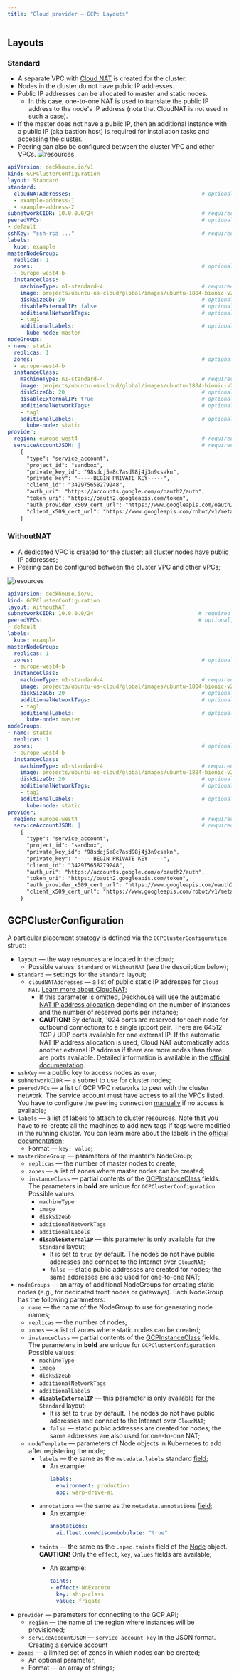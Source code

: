 ```yaml
---
title: "Cloud provider — GCP: Layouts"
---
```


## Layouts
### Standard
* A separate VPC with [Cloud NAT](https://cloud.google.com/nat/docs/overview) is created for the cluster.
* Nodes in the cluster do not have public IP addresses.
* Public IP addresses can be allocated to master and static nodes.
    * In this case, one-to-one NAT is used to translate the public IP address to the node's IP address (note that CloudNAT is not used in such a case).
* If the master does not have a public IP, then an additional instance with a public IP (aka bastion host) is required for installation tasks and accessing the cluster.
* Peering can also be configured between the cluster VPC and other VPCs.
![resources](https://docs.google.com/drawings/d/e/2PACX-1vR1oHqbXPJPYxUXwpkRGM6VPpZaNc8WoGH-N0Zqb9GexSc-NQDvsGiXe_Hc-Z1fMQWBRawuoy8FGENt/pub?w=989&amp;h=721)
<!--- Source: https://docs.google.com/drawings/d/1VTAoz6-65q7m99KA933e1phWImirxvb9-OLH9DRtWPE/edit --->

```yaml
apiVersion: deckhouse.io/v1
kind: GCPClusterConfiguration
layout: Standard
standard:
  cloudNATAddresses:                                         # optional, compute address names from this list are used as addresses for Cloud NAT
  - example-address-1
  - example-address-2
subnetworkCIDR: 10.0.0.0/24                                  # required
peeredVPCs:                                                  # optional, list of GCP VPC Networks with which Kubernetes VPC Network will be peered
- default
sshKey: "ssh-rsa ..."                                        # required
labels:
  kube: example
masterNodeGroup:
  replicas: 1
  zones:                                                     # optional
  - europe-west4-b
  instanceClass:
    machineType: n1-standard-4                               # required
    image: projects/ubuntu-os-cloud/global/images/ubuntu-1804-bionic-v20190911    # required
    diskSizeGb: 20                                           # optional, local disk is used if not specified
    disableExternalIP: false                                 # optional, by default master has externalIP
    additionalNetworkTags:                                   # optional
    - tag1
    additionalLabels:                                        # optional
      kube-node: master
nodeGroups:
- name: static
  replicas: 1
  zones:                                                     # optional
  - europe-west4-b
  instanceClass:
    machineType: n1-standard-4                               # required
    image: projects/ubuntu-os-cloud/global/images/ubuntu-1804-bionic-v20190911    # required
    diskSizeGb: 20                                           # optional, local disk is used if not specified
    disableExternalIP: true                                  # optional, by default nodes do not have externalIP
    additionalNetworkTags:                                   # optional
    - tag1
    additionalLabels:                                        # optional
      kube-node: static
provider:
  region: europe-west4                                       # required
  serviceAccountJSON: |                                      # required
    {
      "type": "service_account",
      "project_id": "sandbox",
      "private_key_id": "98sdcj5e8c7asd98j4j3n9csakn",
      "private_key": "-----BEGIN PRIVATE KEY-----",
      "client_id": "342975658279248",
      "auth_uri": "https://accounts.google.com/o/oauth2/auth",
      "token_uri": "https://oauth2.googleapis.com/token",
      "auth_provider_x509_cert_url": "https://www.googleapis.com/oauth2/v1/certs",
      "client_x509_cert_url": "https://www.googleapis.com/robot/v1/metadata/x509/k8s-test%40sandbox.iam.gserviceaccount.com"
    }
```

### WithoutNAT
* A dedicated VPC is created for the cluster; all cluster nodes have public IP addresses;
* Peering can be configured between the cluster VPC and other VPCs;

![resources](https://docs.google.com/drawings/d/e/2PACX-1vTq2Jlx4k8OXt4acHeW6NvqABsZIPSDoOldDiGERYHWHmmKykSjXZ_ADvKecCC1L8Jjq4143uv5GWDR/pub?w=989&amp;h=721)
<!--- Source: https://docs.google.com/drawings/d/1uhWbQFiycsFkG9D1vNbJNrb33Ih4YMdCxvOX5maW5XQ/edit --->

```yaml
apiVersion: deckhouse.io/v1
kind: GCPClusterConfiguration
layout: WithoutNAT
subnetworkCIDR: 10.0.0.0/24                                 # required
peeredVPCs:                                                 # optional, list of GCP VPC Networks with which Kubernetes VPC Network will be peered
- default
labels:
  kube: example
masterNodeGroup:
  replicas: 1
  zones:                                                     # optional
  - europe-west4-b
  instanceClass:
    machineType: n1-standard-4                               # required
    image: projects/ubuntu-os-cloud/global/images/ubuntu-1804-bionic-v20190911    # required
    diskSizeGb: 20                                           # optional, local disk is used if not specified
    additionalNetworkTags:                                   # optional
    - tag1
    additionalLabels:                                        # optional
      kube-node: master
nodeGroups:
- name: static
  replicas: 1
  zones:                                                     # optional
  - europe-west4-b
  instanceClass:
    machineType: n1-standard-4                               # required
    image: projects/ubuntu-os-cloud/global/images/ubuntu-1804-bionic-v20190911    # required
    diskSizeGb: 20                                           # optional, local disk is used if not specified
    additionalNetworkTags:                                   # optional
    - tag1
    additionalLabels:                                        # optional
      kube-node: static
provider:
  region: europe-west4                                       # required
  serviceAccountJSON: |                                      # required
    {
      "type": "service_account",
      "project_id": "sandbox",
      "private_key_id": "98sdcj5e8c7asd98j4j3n9csakn",
      "private_key": "-----BEGIN PRIVATE KEY-----",
      "client_id": "342975658279248",
      "auth_uri": "https://accounts.google.com/o/oauth2/auth",
      "token_uri": "https://oauth2.googleapis.com/token",
      "auth_provider_x509_cert_url": "https://www.googleapis.com/oauth2/v1/certs",
      "client_x509_cert_url": "https://www.googleapis.com/robot/v1/metadata/x509/k8s-test%40sandbox.iam.gserviceaccount.com"
    }
```

## GCPClusterConfiguration
A particular placement strategy is defined via the `GCPClusterConfiguration` struct:
* `layout` — the way resources are located in the cloud;
    * Possible values: `Standard` or `WithoutNAT` (see the description below);
* `standard` — settings for the `Standard` layout;
    * `cloudNATAddresses` — a list of public static IP addresses for `Cloud NAT`. [Learn more about CloudNAT](https://cloud.google.com/nat/docs/overview#benefits);
        * If this parameter is omitted, Deckhouse will use the [automatic NAT IP address allocation](https://cloud.google.com/nat/docs/ports-and-addresses#addresses) depending on the number of instances and the number of reserved ports per instance;
        * **CAUTION!** By default, 1024 ports are reserved for each node for outbound connections to a single ip:port pair. There are 64512 TCP / UDP ports available for one external IP. If the automatic NAT IP address allocation is used, Cloud NAT automatically adds another external IP address if there are more nodes than there are ports available. Detailed information is available in the [official documentation](https://cloud.google.com/nat/docs/ports-and-addresses).
* `sshKey` — a public key to access nodes as `user`;
* `subnetworkCIDR` — a subnet to use for cluster nodes;
* `peeredVPCs` — a list of GCP VPC networks to peer with the cluster network. The service account must have access to all the VPCs listed. You have to configure the peering connection [manually](https://cloud.google.com/vpc/docs/using-vpc-peering#gcloud) if no access is available;
* `labels` — a list of labels to attach to cluster resources. Npte that you have to re-create all the machines to add new tags if tags were modified in the running cluster. You can learn more about the labels in the [official documentation](https://cloud.google.com/resource-manager/docs/creating-managing-labels);
    * Format — `key: value`;
* `masterNodeGroup` — parameters of the master's NodeGroup;
    * `replicas` — the number of master nodes to create;
    * `zones` — a list of zones where master nodes can be created;
    * `instanceClass` — partial contents of the [GCPInstanceClass](cr.html#gcpinstanceclass) fields.  The parameters in **bold** are unique for `GCPClusterConfiguration`. Possible values:
        * `machineType`
        * `image`
        * `diskSizeGb`
        * `additionalNetworkTags`
        * `additionalLabels`
        * **`disableExternalIP`** — this parameter is only available for the `Standard` layout;
            * It is set to `true` by default. The nodes do not have public addresses and connect to the Internet over `CloudNAT`;
            * `false` — static public addresses are created for nodes; the same addresses are also used for one-to-one NAT;
* `nodeGroups` — an array of additional NodeGroups for creating static nodes (e.g., for dedicated front nodes or gateways). Each NodeGroup has the following parameters:
    * `name` — the name of the NodeGroup to use for generating node names;
    * `replicas` — the number of nodes;
    * `zones` — a list of zones where static nodes can be created;
    * `instanceClass` — partial contents of the [GCPInstanceClass](cr.html#gcpinstanceclass) fields.  The parameters in **bold** are unique for  `GCPClusterConfiguration`. Possible values:
        * `machineType`
        * `image`
        * `diskSizeGb`
        * `additionalNetworkTags`
        * `additionalLabels`
        * **`disableExternalIP`** — this parameter is only available for the `Standard` layout;
            * It is set to `true` by default. The nodes do not have public addresses and connect to the Internet over `CloudNAT`;
            * `false` — static public addresses are created for nodes; the same addresses are also used for one-to-one NAT;
    * `nodeTemplate` — parameters of Node objects in Kubernetes to add after registering the node;
        * `labels` — the same as the `metadata.labels` standard [field](https://kubernetes.io/docs/reference/generated/kubernetes-api/v1.20/#objectmeta-v1-meta);
          * An example:
            ```yaml
            labels:
              environment: production
              app: warp-drive-ai
            ```
        * `annotations` — the same as the `metadata.annotations` [field](https://kubernetes.io/docs/reference/generated/kubernetes-api/v1.20/#objectmeta-v1-meta);
          * An example:
            ```yaml
            annotations:
              ai.fleet.com/discombobulate: "true"
            ```
        * `taints` — the same as the `.spec.taints` field of the [Node](https://kubernetes.io/docs/reference/generated/kubernetes-api/v1.20/#taint-v1-core) object. **CAUTION!** Only the `effect`, `key`, `values` fields are available;
          * An example:

            ```yaml
            taints:
            - effect: NoExecute
              key: ship-class
              value: frigate
            ```
* `provider` — parameters for connecting to the GCP API;
    * `region` — the name of the region where instances will be provisioned;
    * `serviceAccountJSON` — `service account key` in the JSON format. [Creating a service account](environment.html)
* `zones` — a limited set of zones in which nodes can be created;
  * An optional parameter;
  * Format — an array of strings;
